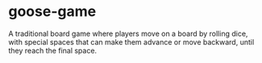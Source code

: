 # goose-game
A traditional board game where players move on a board by rolling dice, with special spaces that can make them advance or move backward, until they reach the final space.
